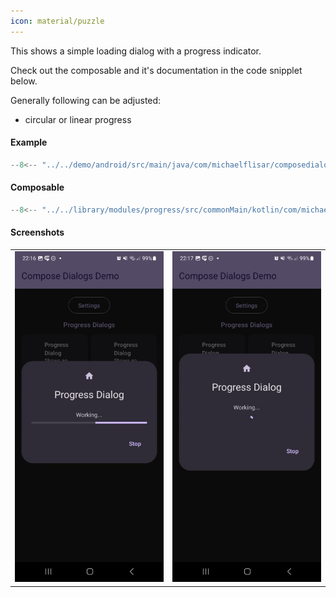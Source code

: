 ```yaml
---
icon: material/puzzle
---
```


This shows a simple loading dialog with a progress indicator.

Check out the composable and it's documentation in the code snipplet below.

Generally following can be adjusted:

* circular or linear progress

#### Example

```kotlin
--8<-- "../../demo/android/src/main/java/com/michaelflisar/composedialogs/demo/demos/ProgressDemos.kt:demo"
```

#### Composable

```kotlin
--8<-- "../../library/modules/progress/src/commonMain/kotlin/com/michaelflisar/composedialogs/dialogs/progress/DialogProgress.kt:constructor"
```

#### Screenshots

| |                                                           |
|-|-----------------------------------------------------------|
| ![Screenshot](../screenshots/progress/demo_progress1.jpg) | ![Screenshot](../screenshots/progress/demo_progress2.jpg) |